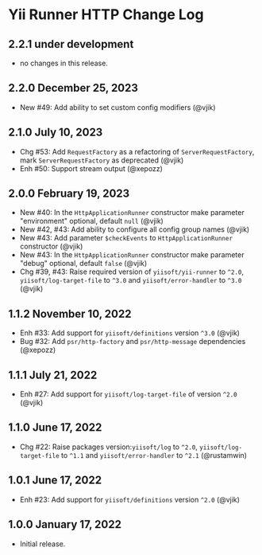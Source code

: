 # Yii Runner HTTP Change Log

## 2.2.1 under development

- no changes in this release.

## 2.2.0 December 25, 2023

- New #49: Add ability to set custom config modifiers (@vjik)

## 2.1.0 July 10, 2023

- Chg #53: Add `RequestFactory` as a refactoring of `ServerRequestFactory`, mark `ServerRequestFactory` as deprecated (@vjik)
- Enh #50: Support stream output (@xepozz)

## 2.0.0 February 19, 2023

- New #40: In the `HttpApplicationRunner` constructor make parameter "environment" optional, default `null` (@vjik)
- New #42, #43: Add ability to configure all config group names (@vjik)
- New #43: Add parameter `$checkEvents` to `HttpApplicationRunner` constructor (@vjik)
- New #43: In the `HttpApplicationRunner` constructor make parameter "debug" optional, default `false` (@vjik)
- Chg #39, #43: Raise required version of `yiisoft/yii-runner` to `^2.0`, `yiisoft/log-target-file` to `^3.0`
  and `yiisoft/error-handler` to `^3.0` (@vjik)

## 1.1.2 November 10, 2022

- Enh #33: Add support for `yiisoft/definitions` version `^3.0` (@vjik)
- Bug #32: Add `psr/http-factory` and `psr/http-message` dependencies (@xepozz)

## 1.1.1 July 21, 2022

- Enh #27: Add support for `yiisoft/log-target-file` of version `^2.0` (@vjik)

## 1.1.0 June 17, 2022

- Chg #22: Raise packages version:`yiisoft/log` to `^2.0`, `yiisoft/log-target-file` to `^1.1` and 
  `yiisoft/error-handler` to `^2.1` (@rustamwin)

## 1.0.1 June 17, 2022

- Enh #23: Add support for `yiisoft/definitions` version `^2.0` (@vjik)

## 1.0.0 January 17, 2022

- Initial release.
